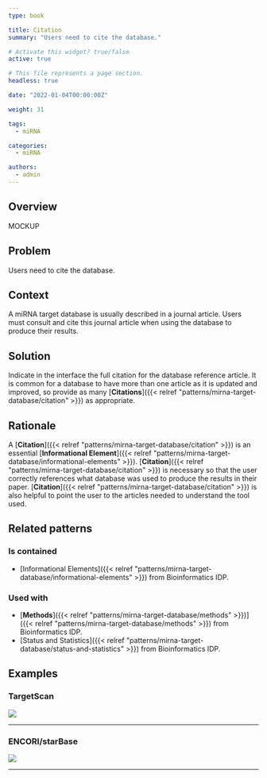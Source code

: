 ```yaml
---
type: book

title: Citation
summary: "Users need to cite the database."

# Activate this widget? true/false
active: true

# This file represents a page section.
headless: true

date: "2022-01-04T00:00:00Z"

weight: 31

tags:
  - miRNA

categories:
  - miRNA

authors:
  - admin
---
```


## Overview

MOCKUP

## Problem

Users need to cite the database.

## Context

A miRNA target database is usually described in a journal article. Users must consult and cite this journal article when using the database to produce their results.


## Solution

Indicate in the interface the full citation for the database reference article. It is common for a database to have more than one article as it is updated and improved, so provide as many [**Citations**]({{< relref "patterns/mirna-target-database/citation" >}}) as appropriate.


## Rationale

A [**Citation**]({{< relref "patterns/mirna-target-database/citation" >}}) is an essential [**Informational Element**]({{< relref "patterns/mirna-target-database/informational-elements" >}}). [**Citation**]({{< relref "patterns/mirna-target-database/citation" >}}) is necessary so that the user correctly references what database was used to produce the results in their paper. [**Citation**]({{< relref "patterns/mirna-target-database/citation" >}}) is also helpful to point the user to the articles needed to understand the tool used.

## Related patterns

### Is contained

- [Informational Elements]({{< relref "patterns/mirna-target-database/informational-elements" >}}) from Bioinformatics IDP.

### Used with

- [**Methods**]({{< relref "patterns/mirna-target-database/methods" >}})]({{< relref "patterns/mirna-target-database/methods" >}}) from Bioinformatics IDP.
- [Status and Statistics]({{< relref "patterns/mirna-target-database/status-and-statistics" >}}) from Bioinformatics IDP.

## Examples

### TargetScan

![](target_scan_citation.png)

---

### ENCORI/starBase

![](encori_citation.png)

---